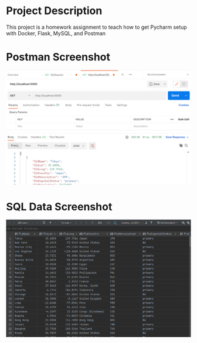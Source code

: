 # Project Description
This project is a homework assignment to teach how to get Pycharm setup with Docker, Flask, MySQL, and Postman
# Postman Screenshot
![postman request output](screenshots/postman.png)
# SQL Data Screenshot
![pycharm data query](screenshots/query.png)
